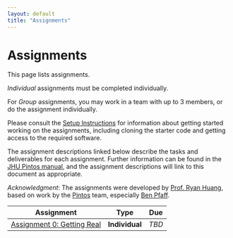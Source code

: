 ```yaml
---
layout: default
title: "Assignments"
---
```


# Assignments

This page lists assignments.

*Individual* assignments must be completed individually.

For *Group* assignments, you may work in a team with up to
3 members, or do the assignment individually.

Please consult the [Setup Instructions](assign/setup.html) for information
about getting started working on the assignments, including cloning
the starter code and getting access to the required software.

The assignment descriptions linked below describe the tasks and
deliverables for each assignment. Further information can
be found in the [JHU Pintos manual](assign/pintos/pintos.html), and the
assignment descriptions will link to this document as
appropriate.

*Acknowledgment*: The assignments were developed by
[Prof. Ryan Huang](https://web.eecs.umich.edu/~ryanph/),
based on work by the [Pintos](https://pintos-os.org/)
team, especially [Ben Pfaff](https://benpfaff.org/).

Assignment | Type | Due
---------- | :--: | ---
[Assignment 0: Getting Real](assign/assign00.html) | **Individual** | *TBD*
